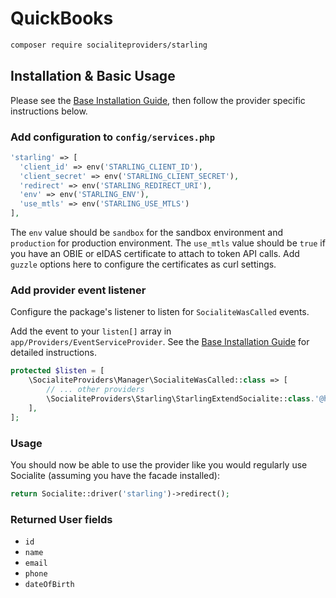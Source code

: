 # QuickBooks

```bash
composer require socialiteproviders/starling
```

## Installation & Basic Usage

Please see the [Base Installation Guide](https://socialiteproviders.com/usage/), then follow the provider specific instructions below.

### Add configuration to `config/services.php`

```php
'starling' => [
  'client_id' => env('STARLING_CLIENT_ID'),
  'client_secret' => env('STARLING_CLIENT_SECRET'),
  'redirect' => env('STARLING_REDIRECT_URI'),
  'env' => env('STARLING_ENV'),
  'use_mtls' => env('STARLING_USE_MTLS')
],
```
The `env` value should be `sandbox` for the sandbox environment and `production` for production environment.
The `use_mtls` value should be `true` if you have an OBIE or eIDAS certificate to attach to token API calls.
Add `guzzle` options here to configure the certificates as curl settings.

### Add provider event listener

Configure the package's listener to listen for `SocialiteWasCalled` events.

Add the event to your `listen[]` array in `app/Providers/EventServiceProvider`. See the [Base Installation Guide](https://socialiteproviders.com/usage/) for detailed instructions.

```php
protected $listen = [
    \SocialiteProviders\Manager\SocialiteWasCalled::class => [
        // ... other providers
        \SocialiteProviders\Starling\StarlingExtendSocialite::class.'@handle',
    ],
];
```

### Usage

You should now be able to use the provider like you would regularly use Socialite (assuming you have the facade installed):

```php
return Socialite::driver('starling')->redirect();
```

### Returned User fields

- ``id``
- ``name``
- ``email``
- ``phone``
- ``dateOfBirth``
